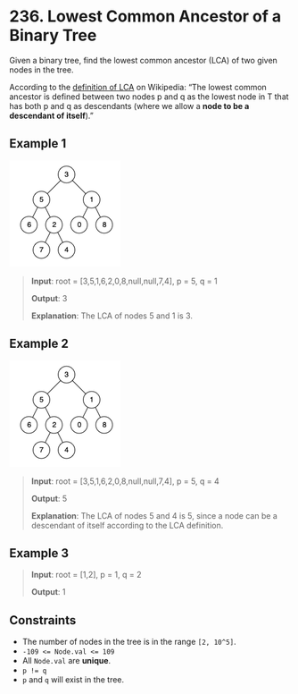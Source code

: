 # 236. Lowest Common Ancestor of a Binary Tree

Given a binary tree, find the lowest common ancestor (LCA) of two given nodes in the tree.

According to the [definition of LCA](https://en.wikipedia.org/wiki/Lowest_common_ancestor) on Wikipedia: “The lowest common ancestor is defined between two nodes p and q as the lowest node in T that has both p and q as descendants (where we allow a **node to be a descendant of itself**).”

## Example 1

![ex1](image-1.png)

> **Input**: root = [3,5,1,6,2,0,8,null,null,7,4], p = 5, q = 1
>
> **Output**: 3
>
> **Explanation**: The LCA of nodes 5 and 1 is 3.

## Example 2

![ex2](image.png)

> **Input**: root = [3,5,1,6,2,0,8,null,null,7,4], p = 5, q = 4
>
> **Output**: 5
>
> **Explanation**: The LCA of nodes 5 and 4 is 5, since a node can be a descendant of itself according to the LCA definition.

## Example 3

> **Input**: root = [1,2], p = 1, q = 2
>
> **Output**: 1

## Constraints

- The number of nodes in the tree is in the range `[2, 10^5]`.
- `-109 <= Node.val <= 109`
- All `Node.val` are **unique**.
- `p != q`
- `p` and `q` will exist in the tree.